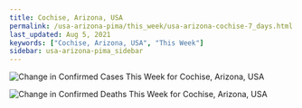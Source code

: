 ```yaml
---
title: Cochise, Arizona, USA
permalink: /usa-arizona-pima/this_week/usa-arizona-cochise-7_days.html
last_updated: Aug 5, 2021
keywords: ["Cochise, Arizona, USA", "This Week"]
sidebar: usa-arizona-pima_sidebar
---
```


![Change in Confirmed Cases This Week for Cochise, Arizona, USA](/covid_tracker/images/graphs/usa-arizona-cochise-delta_confirmed-7_days_graph.png)

![Change in Confirmed Deaths This Week for Cochise, Arizona, USA](/covid_tracker/images/graphs/usa-arizona-cochise-delta_deaths-7_days_graph.png)
